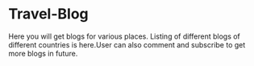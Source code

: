 # Travel-Blog
Here you will get blogs for various places. Listing of different blogs of different countries is here.User can also comment and subscribe to get more blogs in future.
